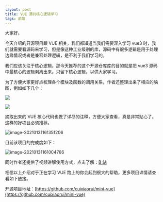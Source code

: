 ```yaml
---
layout: post
title: VUE 源码核心逻辑学习
tags: 前端
---
```


大家好。

今天介绍的开源项目跟 VUE 相关，我们都知道当我们需要深入学习 vue3 时，我们就需要看源码来学习，但是像这种工业级别的库，源码中有很多逻辑是用于处理边缘情况或者是兼容处理逻辑，是不利于我们学习的。

我们应该关注于核心逻辑，那今天推荐的这个开源仓库库的目的就是把 vue3 源码中最核心的逻辑剥离出来，只留下核心逻辑，以供大家学习。

为了方便大家更好点梳理各个模块及函数的调用关系，作者还整理出来了相应的脑图，例如如下几个：

![](https://7465-test-3c9b5e-books-1301492295.tcb.qcloud.la/images/compress_vue.nao.png)

![](https://7465-test-3c9b5e-books-1301492295.tcb.qcloud.la/images/compress_minivue.nao02.png)

摘取出来的 VUE 核心代码也做了详尽的注释，方便大家查看，真是非常贴心了。这样的好项目必须推荐。

![image-20210131161351206](https://7465-test-3c9b5e-books-1301492295.tcb.qcloud.la/images/compress_image-20210131161351206.png)

目前该项目的完成度如下：

![image-20210131161004786](https://7465-test-3c9b5e-books-1301492295.tcb.qcloud.la/images/compress_image-20210131161004786.png)

同时作者还提供了视频讲解使用方式，点击了解：[B 站](https://www.bilibili.com/video/BV1Zy4y1J73E) 

相信以上介绍对于正在学习 VUE 路上的你会起到很大的帮助，更多项目详情请查看如下链接。

开源项目地址：[https://github.com/cuixiaorui/mini-vue](https://github.com/cuixiaorui/mini-vue)
